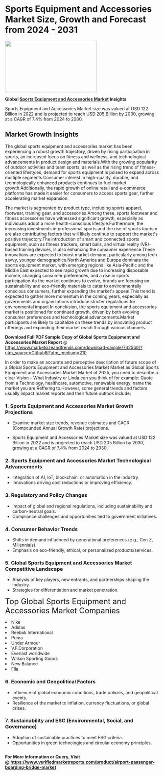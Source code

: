 <H1>Sports Equipment and Accessories Market Size, Growth and Forecast from 2024 - 2031</H1><img class="aligncenter size-medium wp-image-584254" src="https://thirdeyenews.in/wp-content/uploads/2024/09/Global-Market-Research-300x168.jpeg" alt="" width="300" height="168" /><p><strong>Global&nbsp;<a href="https://www.marketsizeandtrends.com/download-sample/762560/?utm_source=Github8j?utm_medium=210">Sports Equipment and Accessories Market</a> Insights</strong></p><p>Sports Equipment and Accessories Market size was valued at USD 122 Billion in 2022 and is projected to reach USD 205 Billion by 2030, growing at a CAGR of 7.4% from 2024 to 2030.</p><p><h2>Market Growth Insights</h2> <p>The global sports equipment and accessories market has been experiencing a robust growth trajectory, driven by rising participation in sports, an increased focus on fitness and wellness, and technological advancements in product design and materials.With the growing popularity of outdoor activities and team sports, as well as the rising trend of fitness-oriented lifestyles, demand for sports equipment is poised to expand across multiple segments.Consumer interest in high-quality, durable, and technologically enhanced products continues to fuel market growth.Additionally, the rapid growth of online retail and e-commerce platforms has made it easier for consumers to access sports gear, further accelerating market expansion.</p> <p>The market is segmented by product type, including sports apparel, footwear, training gear, and accessories.Among these, sports footwear and fitness accessories have witnessed significant growth, especially as individuals adopt a more health-conscious lifestyle.Furthermore, the increasing investments in professional sports and the rise of sports tourism are also contributing factors that will likely continue to support the market's positive trajectory.The introduction of smart and connected sports equipment, such as fitness trackers, smart balls, and virtual reality (VR)-based training devices, is also enhancing the consumer experience.These innovations are expected to boost market demand, particularly among tech-savvy, younger demographics.North America and Europe dominate the sports equipment market, with emerging regions like Asia-Pacific and the Middle East expected to see rapid growth due to increasing disposable income, changing consumer preferences, and a rise in sports participation.As the market continues to evolve, brands are focusing on sustainability and eco-friendly materials to cater to environmentally conscious consumers, further expanding the market's appeal.This trend is expected to gather more momentum in the coming years, especially as governments and organizations introduce stricter regulations for environmental impact.In conclusion, the sports equipment and accessories market is positioned for continued growth, driven by both evolving consumer preferences and technological advancements.Market participants are likely to capitalize on these trends by innovating product offerings and expanding their market reach through various channels.</p> <p><span class=""><strong>Download Full PDF Sample Copy of Global Sports Equipment and Accessories Market Report</strong> @ <a href="https://www.marketsizeandtrends.com/download-sample/762560/?utm_source=Github8j?utm_medium=210" target="_blank">https://www.marketsizeandtrends.com/download-sample/762560/?utm_source=Github8j?utm_medium=210</a></span></p><p>In order to make an accurate and perceptive description of future scope of a Global&nbsp;Sports Equipment and Accessories Market Market as Global&nbsp;Sports Equipment and Accessories Market Market of 2025, you need to describe a clear Vision &ndash; What Industry or Linda can you think of for example: Quote from a Technology, healthcare, automotive, renewable energy, name the market you are Reffering to.However, some general trends and factors usually impact market reports and their future outlook include:</p><h3>1.&nbsp;<strong>Sports Equipment and Accessories Market Growth Projections</strong></h3><ul><li>Examine market size trends, revenue estimates and CAGR (Compounded Annual Growth Rate) projections.</li><li><p>Sports Equipment and Accessories Market size was valued at USD 122 Billion in 2022 and is projected to reach USD 205 Billion by 2030, growing at a CAGR of 7.4% from 2024 to 2030.</p></li></ul><h3>2.&nbsp;<strong>Sports Equipment and Accessories Market Technological Advancements</strong></h3><ul><li>Integration of AI, IoT, blockchain, or automation in the industry.</li><li>Innovations driving cost reductions or improving efficiency.</li></ul><h3>3.&nbsp;<strong>Regulatory and Policy Changes</strong></h3><ul><li>Impact of global and regional regulations, including sustainability and carbon-neutral goals.</li><li>Compliance challenges and opportunities tied to government initiatives.</li></ul><h3>4.&nbsp;<strong>Consumer Behavior Trends</strong></h3><ul><li>Shifts in demand influenced by generational preferences (e.g., Gen Z, Millennials).</li><li>Emphasis on eco-friendly, ethical, or personalized products/services.</li></ul><h3>5.&nbsp;<strong>Global Sports Equipment and Accessories Market Competitive Landscape</strong></h3><ul><li>Analysis of key players, new entrants, and partnerships shaping the industry.</li><li>Strategies for differentiation and market penetration.</li></ul><p data-pm-slice="1 1 []"><span style="color: inherit; font-family: inherit; font-size: 25px;">Top Global Sports Equipment and Accessories Market Companies</span></p><div class="" data-test-id=""><p><li>Nike</li><li> Adidas</li><li> Reebok International</li><li> Puma</li><li> Under Armour</li><li> V.F.Corporation</li><li> Everlast worldwide</li><li> Wilson Sporting Goods</li><li> New Balance</li><li> Fila</li></p></div><h3>6.&nbsp;<strong>Economic and Geopolitical Factors</strong></h3><ul><li>Influence of global economic conditions, trade policies, and geopolitical events.</li><li>Resilience of the market to inflation, currency fluctuations, or global crises.</li></ul><h3>7.&nbsp;<strong>Sustainability and ESG (Environmental, Social, and Governance)</strong></h3><ul><li>Adoption of sustainable practices to meet ESG criteria.</li><li>Opportunities in green technologies and circular economy principles.</li></ul><h2><strong style="font-size: 14px;">For More Information or Query, Visit @&nbsp;</strong><a style="background-color: #ffffff; font-size: 14px;" href="https://www.marketsizeandtrends.com/report/sports-equipment-and-accessories-market/" target="_blank">https://www.verifiedmarketreports.com/product/airport-passenger-boarding-bridge-market</a></h2>